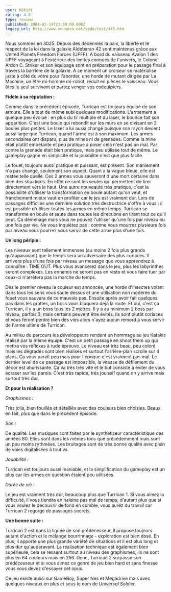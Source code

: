 ```yaml
---
user: Kékidi
rating: 4.5
type: review
published: 2004-02-14T23:00:00.000Z
legacy_url: http://www.emunova.net/veda/test/445.htm
---
```

Nous sommes en 3025\. Depuis des décennies la paix, la liberté et le respect de la loi dans la galaxie Aldebaran 42 sont maintenus grâce aux United Planets Freedom Forces (UPFF). A bord du vaisseau Avalon 1 des UPFF voyageant à l'extérieur des limites connues de l'univers, le Colonel Ardon C. Striker et son équipage sont en préparation pour le passage final à travers la barrière de la galaxie. A ce moment un croiseur se matérialise juste à côté du vôtre pour l'aborder, une horde de mutant dirigée par La Machine, un être mi-homme mi-robot, réduit en pièces le vaisseau. Vous êtes le seul survivant et partez venger vos coéquipiers.  

  

**Fidèle à sa réputation :**  

Comme dans le précédent épisode, Turrican est toujours équipé de son armure. Elle a tout de même subi quelques modifications. L'armement a quelque peu évolué : en plus du tir multiple et du laser, le bounce fait son apparition. C'est une boule qui rebondit sur les murs en se divisant en 2 boules plus petites. Le laser a lui aussi changé puisque son rayon devient aussi large que Turrican, quand l'arme est à son maximum. Les armes secondaires ont disparu, plus de mines ni de grenades. Comme la mine était plutôt embêtante et peu pratique à poser cela n'est pas un mal. Par contre la grenade était bien pratique, mais peu utilisée tout de même. Le gameplay gagne en simplicité et la jouabilité n'est que plus facile.  

Le fouet, toujours aussi pratique et puissant, est présent. Son maniement n'a pas changé, seulement son aspect. Quant à la vague bleue, elle est restée telle quelle. Ces 2 armes vous sauveront d'une mort certaine dans bien des situations. En effet ce sont les seules qui permettent de tirer directement vers le haut. Une autre nouveauté très pratique, c'est la possibilité d'utiliser la transformation en boule autant qu'on veut, et franchement mieux vaut en profiter car le jeu est vraiment dur. Lors de passages difficiles une dernière solution très destructrice s'offre à vous : il est possible d'utiliser toutes les armes en même temps. Turrican se transforme en boule et saute dans toutes les directions en tirant tout ce qu'il peut. Ça déménage mais vous ne pouvez l'utiliser qu'une fois par niveau ou une fois par vie. Ne vous inquiétez pas : comme vous mourrez plusieurs fois par niveau vous pourrez vous servir de cette arme plus d'une fois.  

  

**Un long périple :**  

Les niveaux sont tellement immenses (au moins 2 fois plus grands qu'auparavant) que le temps sera un adversaire des plus coriaces. Il arrivera plus d'une fois par niveau un message que vous apprendrez à connaître : TIME OUT. Plus vous avancerez dans le jeu, plus les labyrinthes seront complexes. Les ennemis ne seront pas en reste et vous faire tuer par ceux-ci n'arrêtera pas la marche du temps.  

Dès le premier niveau la couleur est annoncée, une horde d'insectes volant dans tous les sens vous saute dessus et une utilisation non modérée du fouet vous sauvera de ce mauvais pas. Ensuite après avoir fait quelques pas dans les grottes, un boss vous bloquera déjà la route. Et oui, c'est ça Turrican, il y a un boss tous les 2 mètres. Il y a au minimum 2 boss par niveau, parfois 3, mais certains peuvent être évités. Ils sont plutôt coriaces et vous feront perdre bien des vies alors n'ayez aucun remord à vous servir de l'arme ultime de Turrican.  

Au milieu du parcours les développeurs rendent un hommage au jeu Katakis réalisé par la même équipe. C'est un petit passage en shoot them up qui mettra vos réflexes à rude épreuve. Le niveau est très beau, peu coloré mais les dégradés sont bien réalisés et surtout l'arrière-plan scrolle sur 4 plans. Ça vous paraît peu mais pour l'époque c'est vraiment pas mal. Le dernier level de ce passage est impossible, la vitesse de défilement du décor est ahurissante. Ça va très très vite et le but consiste à éviter de vous écraser sur les parois. C'est très rapide, très jouissif quand on y arrive mais surtout très dur.  

  

**Et pour la réalisation ?**  

_Graphismes :_  

Très jolis, bien fouillés et détaillés avec des couleurs bien choisies. Beaux en fait, plus que dans le précédent épisode.  

  

_Son :_  

De qualité. Les musiques sont faites par le synthétiseur caractéristique des années 80\. Elles sont dans les mêmes tons que précédemment mais sont un peu moins rythmées. Les bruitages sont de très bonne qualité avec plein de voies digitalisées à tout va.  

  

_Jouabilité :_  

Turrican est toujours aussi maniable, et la simplification du gameplay est un plus car les armes en question étaient peu utilisées.  

  

_Durée de vie :_  

Le jeu est vraiment très dur, beaucoup plus que Turrican 1\. Si vous aimez la difficulté, il vous tiendra en haleine pas mal de temps, d'autant plus que si vous voulez le découvrir de fond en comble, vous aurez du travail car Turrican 2 regorge de passages secrets.  

  

**Une bonne suite :**  

Turrican 2 est dans la lignée de son prédécesseur, il propose toujours autant d'action et le mélange bourrinnage - exploration est bien dosé. En plus, il apporte une plus grande variété de situations et il est plus long et plus dur qu'auparavant. La réalisation technique est également bien supérieure, cela se ressent surtout au niveau des graphismes, ils ne sont plus en 64 couleurs mais en 256\. Donc, Turrican 2 surpasse son prédécesseur et si vous aimez ce genre de jeu bien hard et sans finesse vous vous devez d'essayer cet opus.  

  

Ce jeu existe aussi sur GameBoy, Super Nes et Megadrive mais avec quelques niveaux en plus et sous le nom de _Universal Soldier_.